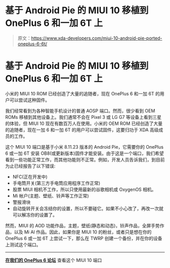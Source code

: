# 基于 Android Pie 的 MIUI 10 移植到 OnePlus 6 和一加 6T 上

> 原文：<https://www.xda-developers.com/miui-10-android-pie-ported-oneplus-6-6t/>

# 基于 Android Pie 的 MIUI 10 移植到 OnePlus 6 和一加 6T 上

小米的 MIUI 10 ROM 已经创造了大量的追随者，现在 OnePlus 6 和一加 6T 的用户可以尝试这种固件。

我们经常看到为各种智能手机设计的普通 AOSP 端口。然而，很少看到 OEM ROMs 移植到其他设备上。我们通常不会在 Pixel 3 或 LG G7 等设备上看到三星的体验，但 MIUI 10 现在有数百万人在使用。小米的 OEM ROM 已经创造了大量的追随者，现在一加 6 和一加 6T 的用户可以尝试固件，这要归功于 XDA 高级成员的工作。

这个 MIUI 10 端口是基于小米 8.11.23 版本的 Android Pie，它需要你的 OnePlus 6 或一加 6T 安装 OB8(或更新版本)固件才能安装。由于这是一个端口，我们希望看到一些功能正常工作，而其他功能则不正常。例如，开发人员告诉我们，到目前为止已经报告了以下错误:

*   NFC(正在开发中)
*   手电筒开关(第三方手电筒应用程序工作正常)
*   股票 MIUI 相机不工作，所以只使用最新的谷歌相机或 OxygenOS 相机。
*   Mi 帐户(主题、壁纸、铃声等工作正常)
*   警报滑块
*   自动旋转开关会冻结你的设置，所以不要碰它。如果不小心改了，再改一次就可以解冻你的设置了。

然而，MIUI 的 AOD 功能作品，主题，壁纸(静态和动态)，铃声作品，全屏手势作品，以及 Mi AI 作品。因此，如果你是 MIUI 10 的粉丝，或者只是想在你的 OnePlus 6 或一加 6T 上尝试一下，那么在 TWRP 创建一个备份，并在你的设备上测试这个端口。

* * *

[**在我们的 OnePlus 6 论坛**](https://forum.xda-developers.com/oneplus-6/development/rom-miui-10-pie-8-11-23-t3876955) 查看这个 MIUI 10 端口